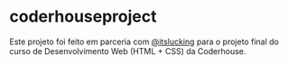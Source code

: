 ﻿# coderhouseproject

Este projeto foi feito em parceria com [@itslucking](https://github.com/itslucking) para o projeto final do curso de Desenvolvimento Web (HTML + CSS) da Coderhouse.
